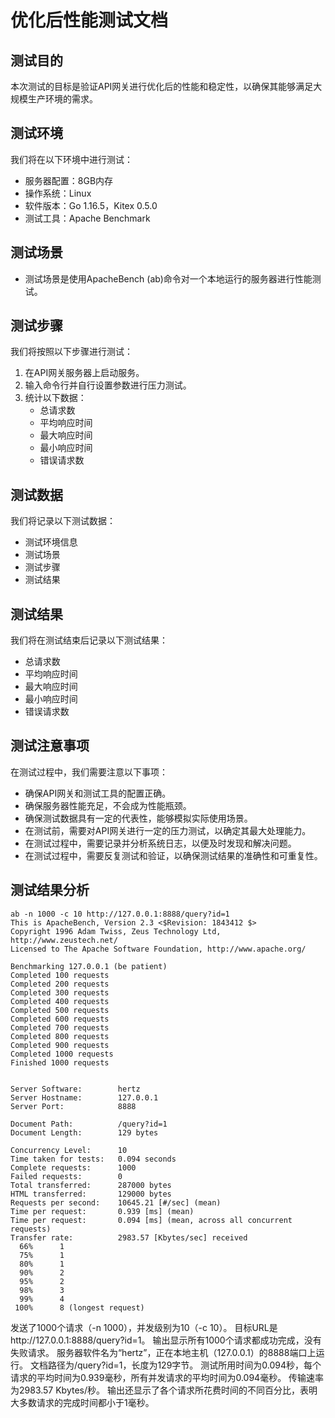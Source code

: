 # 优化后性能测试文档

## 测试目的

本次测试的目标是验证API网关进行优化后的性能和稳定性，以确保其能够满足大规模生产环境的需求。

## 测试环境

我们将在以下环境中进行测试：

- 服务器配置：8GB内存
- 操作系统：Linux
- 软件版本：Go 1.16.5，Kitex 0.5.0
- 测试工具：Apache Benchmark

## 测试场景

- 测试场景是使用ApacheBench (ab)命令对一个本地运行的服务器进行性能测试。

## 测试步骤

我们将按照以下步骤进行测试：

1. 在API网关服务器上启动服务。
2. 输入命令行并自行设置参数进行压力测试。
3. 统计以下数据：
   - 总请求数
   - 平均响应时间
   - 最大响应时间
   - 最小响应时间
   - 错误请求数

## 测试数据

我们将记录以下测试数据：

- 测试环境信息
- 测试场景
- 测试步骤
- 测试结果

## 测试结果

我们将在测试结束后记录以下测试结果：

- 总请求数
- 平均响应时间
- 最大响应时间
- 最小响应时间
- 错误请求数

## 测试注意事项

在测试过程中，我们需要注意以下事项：

- 确保API网关和测试工具的配置正确。
- 确保服务器性能充足，不会成为性能瓶颈。
- 确保测试数据具有一定的代表性，能够模拟实际使用场景。
- 在测试前，需要对API网关进行一定的压力测试，以确定其最大处理能力。
- 在测试过程中，需要记录并分析系统日志，以便及时发现和解决问题。
- 在测试过程中，需要反复测试和验证，以确保测试结果的准确性和可重复性。

## 测试结果分析

```
ab -n 1000 -c 10 http://127.0.0.1:8888/query?id=1
This is ApacheBench, Version 2.3 <$Revision: 1843412 $>
Copyright 1996 Adam Twiss, Zeus Technology Ltd, http://www.zeustech.net/
Licensed to The Apache Software Foundation, http://www.apache.org/

Benchmarking 127.0.0.1 (be patient)
Completed 100 requests
Completed 200 requests
Completed 300 requests
Completed 400 requests
Completed 500 requests
Completed 600 requests
Completed 700 requests
Completed 800 requests
Completed 900 requests
Completed 1000 requests
Finished 1000 requests


Server Software:        hertz
Server Hostname:        127.0.0.1
Server Port:            8888

Document Path:          /query?id=1
Document Length:        129 bytes

Concurrency Level:      10
Time taken for tests:   0.094 seconds
Complete requests:      1000
Failed requests:        0
Total transferred:      287000 bytes
HTML transferred:       129000 bytes
Requests per second:    10645.21 [#/sec] (mean)
Time per request:       0.939 [ms] (mean)
Time per request:       0.094 [ms] (mean, across all concurrent requests)
Transfer rate:          2983.57 [Kbytes/sec] received
  66%      1
  75%      1
  80%      1
  90%      2
  95%      2
  98%      3
  99%      4
 100%      8 (longest request)
```

发送了1000个请求（-n 1000），并发级别为10（-c 10）。
目标URL是http://127.0.0.1:8888/query?id=1。
输出显示所有1000个请求都成功完成，没有失败请求。
服务器软件名为“hertz”，正在本地主机（127.0.0.1）的8888端口上运行。
文档路径为/query?id=1，长度为129字节。
测试所用时间为0.094秒，每个请求的平均时间为0.939毫秒，所有并发请求的平均时间为0.094毫秒。
传输速率为2983.57 Kbytes/秒。
输出还显示了各个请求所花费时间的不同百分比，表明大多数请求的完成时间都小于1毫秒。